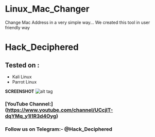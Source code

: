 # Linux_Mac_Changer
Change Mac Address in a very simple way... We created this tool in user friendly way

# Hack_Deciphered
## Tested on :
 * Kali Linux
 * Parrot Linux

**SCREENSHOT**
![alt tag](https://i.ibb.co/M9TcKNf/Screenshot-20210731-202832.png)

### [YouTube Channel:] (https://www.youtube.com/channel/UCcjlT-dqYMq_y1l1R3d4Oyg)

### Follow us on Telegram:- @Hack_Deciphered


